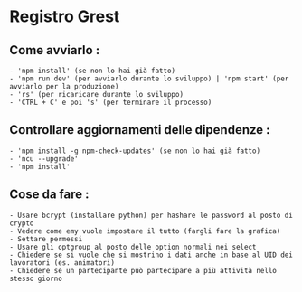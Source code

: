 # Registro Grest
## Come avviarlo :
    - 'npm install' (se non lo hai già fatto)
    - 'npm run dev' (per avviarlo durante lo sviluppo) | 'npm start' (per avviarlo per la produzione)
    - 'rs' (per ricaricare durante lo sviluppo)
    - 'CTRL + C' e poi 's' (per terminare il processo)
## Controllare aggiornamenti delle dipendenze :
    - 'npm install -g npm-check-updates' (se non lo hai già fatto)
    - 'ncu --upgrade'
    - 'npm install'
## Cose da fare :
    - Usare bcrypt (installare python) per hashare le password al posto di crypto
    - Vedere come emy vuole impostare il tutto (fargli fare la grafica)
    - Settare permessi
    - Usare gli optgroup al posto delle option normali nei select
    - Chiedere se si vuole che si mostrino i dati anche in base al UID dei lavoratori (es. animatori)
    - Chiedere se un partecipante può partecipare a più attività nello stesso giorno